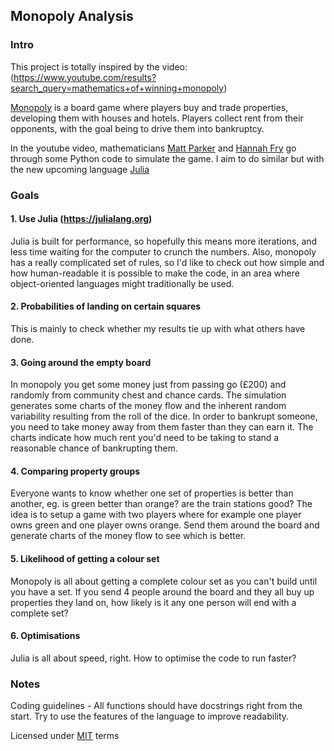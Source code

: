 ## Monopoly Analysis
### Intro
This project is totally inspired by the video:
(https://www.youtube.com/results?search_query=mathematics+of+winning+monopoly)

[Monopoly](https://en.wikipedia.org/wiki/Monopoly_(game)) is a board game where players buy and trade properties, developing them with houses and hotels. Players collect rent from their opponents, with the goal being to drive them into bankruptcy.

In the youtube video, mathematicians [Matt Parker](http://standupmaths.com) and [Hannah Fry](http://www.hannahfry.co.uk) go through some Python code to simulate the game. I aim to do similar but with the new upcoming language [Julia](https://julialang.org)

### Goals
#### 1. Use Julia (https://julialang.org)
Julia is built for performance, so hopefully this means more iterations, and less time waiting for the computer to crunch the numbers. Also, monopoly has a really complicated set of rules, so I'd like to check out how simple and how human-readable it is possible to make the code, in an area where object-oriented languages might traditionally be used.

#### 2. Probabilities of landing on certain squares
This is mainly to check whether my results tie up with what others have done.

#### 3. Going around the empty board
In monopoly you get some money just from passing go (£200) and randomly from community chest and chance cards. The simulation generates some charts of the money flow and the inherent random variability resulting from the roll of the dice.
In order to bankrupt someone, you need to take money away from them faster than they can earn it. The charts indicate how much rent you'd need to be taking to stand a reasonable chance of bankrupting them.

#### 4. Comparing property groups
Everyone wants to know whether one set of properties is better than another, eg. is green better than orange? are the train stations good? The idea is to setup a game with two players where for example one player owns green and one player owns orange. Send them around the board and generate charts of the money flow to see which is better.

#### 5. Likelihood of getting a colour set
Monopoly is all about getting a complete colour set as you can't build until you have a set. If you send 4 people around the board and they all buy up properties they land on, how likely is it any one person will end with a complete set?

#### 6. Optimisations
Julia is all about speed, right. How to optimise the code to run faster?

### Notes
Coding guidelines - All functions should have docstrings right from the start. Try to use the features of the language to improve readability.

Licensed under [MIT](LICENSE.txt) terms
